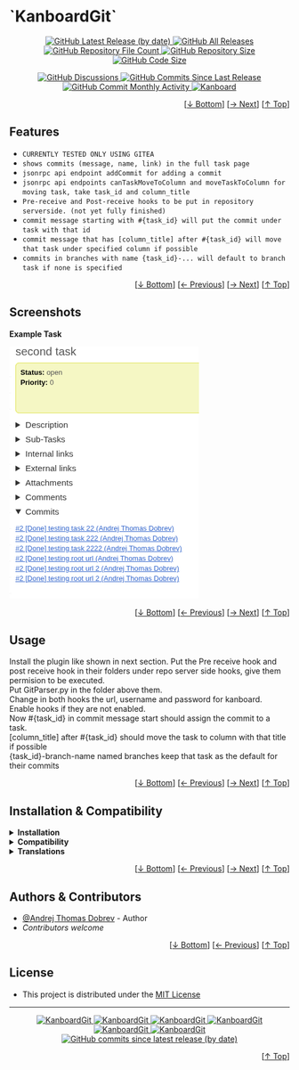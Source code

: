 <h1 name="user-content-readme-top">`KanboardGit`</h1>

<p align="center">
    <a href="https://github.com/andrej2431/KanboardGit/releases">
        <img src="https://img.shields.io/github/v/release/andrej2431/KanboardGit?style=for-the-badge&color=brightgreen" alt="GitHub Latest Release (by date)" title="GitHub Latest Release (by date)">
    </a>
    <a href="https://github.com/andrej2431/KanboardGit/releases">
        <img src="https://img.shields.io/github/downloads/andrej2431/KanboardGit/total?style=for-the-badge&color=orange" alt="GitHub All Releases" title="GitHub All Downloads">
    </a>
    <a href="https://github.com/andrej2431/KanboardGit/releases">
        <img src="https://img.shields.io/github/directory-file-count/andrej2431/KanboardGit?style=for-the-badge&color=orange" alt="GitHub Repository File Count" title="GitHub Repository File Count">
    </a>
    <a href="https://github.com/andrej2431/KanboardGit/releases">
        <img src="https://img.shields.io/github/repo-size/andrej2431/KanboardGit?style=for-the-badge&color=orange" alt="GitHub Repository Size" title="GitHub Repository Size">
    </a>
    <a href="https://github.com/andrej2431/KanboardGit/releases">
        <img src="https://img.shields.io/github/languages/code-size/andrej2431/KanboardGit?style=for-the-badge&color=orange" alt="GitHub Code Size" title="GitHub Code Size">
    </a>
</p>
<p align="center">
    <a href="https://github.com/andrej2431/KanboardGit/discussions">
        <img src="https://img.shields.io/github/discussions/andrej2431/KanboardGit?style=for-the-badge&color=blue" alt="GitHub Discussions" title="Read Discussions">
    </a>
    <a href="https://github.com/andrej2431/KanboardGit/compare">
        <img src="https://img.shields.io/github/commits-since/andrej2431/KanboardGit/latest?include_prereleases&style=for-the-badge&color=blue" alt="GitHub Commits Since Last Release" title="GitHub Commits Since Last Release">
    </a>
    <a href="https://github.com/andrej2431/KanboardGit/compare">
        <img src="https://img.shields.io/github/commit-activity/m/andrej2431/KanboardGit?style=for-the-badge&color=blue" alt="GitHub Commit Monthly Activity" title="GitHub Commit Monthly Activity">
    </a>
    <a href="https://github.com/kanboard/kanboard" title="Kanboard - Kanban Project Management Software">
        <img src="https://img.shields.io/badge/Plugin%20for-kanboard-D40000?style=for-the-badge&labelColor=000000" alt="Kanboard">
    </a>
</p>


<p align="right">[<a href="#user-content-readme-bottom">&#8595; Bottom</a>] [<a href="#screenshots">&#8594; Next</a>] [<a href="#user-content-readme-top">&#8593; Top</a>]</p>

## Features

- `CURRENTLY TESTED ONLY USING GITEA`
- `shows commits (message, name, link) in the full task page`
- `jsonrpc api endpoint addCommit for adding a commit`
- `jsonrpc api endpoints canTaskMoveToColumn and moveTaskToColumn for moving task, take task_id and column_title`
- `Pre-receive and Post-receive hooks to be put in repository serverside. (not yet fully finished)`
- `commit message starting with #{task_id} will put the commit under task with that id`
- `commit message that has [column_title] after #{task_id} will move that task under specified column if possible`
- `commits in branches with name {task_id}-... will default to branch task if none is specified`


<p align="right">[<a href="#user-content-readme-bottom">&#8595; Bottom</a>] [<a href="#features">&#8592; Previous</a>] [<a href="#usage">&#8594; Next</a>] [<a href="#user-content-readme-top">&#8593; Top</a>]</p>

## Screenshots

**Example Task**  

![Example Task](/Assets/example_task.png "Read Screenshot Name")


<p align="right">[<a href="#user-content-readme-bottom">&#8595; Bottom</a>] [<a href="#features">&#8592; Previous</a>] [<a href="#installation--compatibility">&#8594; Next</a>] [<a href="#user-content-readme-top">&#8593; Top</a>]</p>

## Usage
Install the plugin like shown in next section.
Put the Pre receive hook and post receive hook in their folders under repo server side hooks, give them permision to be executed.  
Put GitParser.py in the folder above them.  
Change in both hooks the url, username and password for kanboard.  
Enable hooks if they are not enabled.  
Now #{task_id} in commit message start should assign the commit to a task.   
\[column_title\] after #{task_id} should move the task to column with that title if possible  
{task_id}-branch-name named branches keep that task as the default for their commits  

<p align="right">[<a href="#user-content-readme-bottom">&#8595; Bottom</a>] [<a href="#screenshots">&#8592; Previous</a>] [<a href="#authors--contributors">&#8594; Next</a>] [<a href="#user-content-readme-top">&#8593; Top</a>]</p>

## Installation & Compatibility

<details>
    <summary><strong>Installation</strong></summary>

- Install via the **[Kanboard](https://github.com/kanboard/kanboard "Kanboard - Kanban Project Management Software") Plugin Directory** or see [INSTALL.md](../master/INSTALL.md)
- Read the full [**Changelog**](../master/changelog.md "See changes") to see the latest updates

</details>
<details>
    <summary><strong>Compatibility</strong></summary>

- Requires [Kanboard](https://github.com/kanboard/kanboard "Kanboard - Kanban Project Management Software") ≥`1.2.20`
- **Other Plugins & Action Plugins**
  - _No known issues_
- **Core Files & Templates**
  - `01` Template override
  - _No database changes_

</details>
<details>
    <summary><strong>Translations</strong></summary>

- _Starter template available_

</details>

<p align="right">[<a href="#user-content-readme-bottom">&#8595; Bottom</a>] [<a href="#usage">&#8592; Previous</a>] [<a href="#license">&#8594; Next</a>] [<a href="#user-content-readme-top">&#8593; Top</a>]</p>

## Authors & Contributors

- [@Andrej Thomas Dobrev](https://github.com/andrej2431) - Author
- _Contributors welcome_

<p align="right">[<a href="#user-content-readme-bottom">&#8595; Bottom</a>] [<a href="#installation--compatibility">&#8592; Previous</a>] [<a href="#user-content-readme-top">&#8593; Top</a>]</p>

## License

- This project is distributed under the [MIT License](../master/LICENSE "Read The MIT license")

---

<p align="center">
    <a href="https://github.com/andrej2431/KanboardGit/stargazers" title="View Stargazers">
        <img src="https://img.shields.io/github/stars/andrej2431/KanboardGit?logo=github&style=flat-square" alt="KanboardGit">
    </a>
    <a href="https://github.com/andrej2431/KanboardGit/forks" title="See Forks">
        <img src="https://img.shields.io/github/forks/andrej2431/KanboardGit?logo=github&style=flat-square" alt="KanboardGit">
    </a>
    <a href="https://github.com/andrej2431/KanboardGit/blob/master/LICENSE" title="Read License">
        <img src="https://img.shields.io/github/license/andrej2431/KanboardGit?style=flat-square" alt="KanboardGit">
    </a>
    <a href="https://github.com/andrej2431/KanboardGit/issues" title="Open Issues">
        <img src="https://img.shields.io/github/issues-raw/andrej2431/KanboardGit?style=flat-square" alt="KanboardGit">
    </a>
    <a href="https://github.com/andrej2431/KanboardGit/issues?q=is%3Aissue+is%3Aclosed" title="Closed Issues">
        <img src="https://img.shields.io/github/issues-closed/andrej2431/KanboardGit?style=flat-square" alt="KanboardGit">
    </a>
    <a href="https://github.com/andrej2431/KanboardGit/discussions" title="Read Discussions">
        <img src="https://img.shields.io/github/discussions/andrej2431/KanboardGit?style=flat-square" alt="KanboardGit">
    </a>
    <a href="https://github.com/andrej2431/KanboardGit/compare/" title="Latest Commits">
        <img alt="GitHub commits since latest release (by date)" src="https://img.shields.io/github/commits-since/andrej2431/KanboardGit/latest?style=flat-square">
    </a>
</p>
<p align="right">[<a href="#user-content-readme-top">&#8593; Top</a>]</p>
<a name="user-content-readme-bottom"></a>
